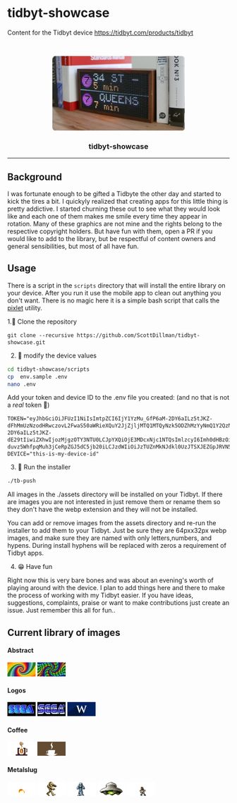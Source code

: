 # tidbyt-showcase
Content for the Tidbyt device https://tidbyt.com/products/tidbyt
<!-- PROJECT LOGO -->
<br />
<p align="center">
  <a href="https://gitea.bitwise.ws/DreamOS/chat-ripper">
    <img src="./tidbyt01.png" alt="Logo" width=300">
  </a>
  <h3 align="center">tidbyt-showcase</h3>
</p>

-----

## Background
I was fortunate enough to be gifted a Tidbyte the other day and started to kick the tires a bit. I quickyly realized that creating apps for this little thing is pretty addictive. I started churning these out to see what they would look like and each one of them makes me smile every time they appear in rotation. Many of these graphics are not mine and the rights belong to the respective copyright holders. But have fun with them, open a PR if you would like to add to the library, but be respectful of content owners and general sensibilities, but most of all have fun.

## Usage

There is a script in the `scripts` directory that will install the entire library on your device. After you run it use the mobile app to clean out anything you don't want. There is no magic here it is a simple bash script that calls the [pixlet](https://github.com/tidbyt/pixlet) utility.

1.👥  Clone the repository

```shell
git clone --recursive https://github.com/ScottDillman/tidbyt-showcase.git
```

2. 📝 modify the device values

```bash
cd tidbyt-showcase/scripts
cp  env.sample .env
nano .env
```

Add your token and device ID to the .env file you created: (and no that is not a _real_ token 🤦)
```
TOKEN="eyJhbGciOiJFUzI1NiIsImtpZCI6IjY1YzMu_GfP6aM-2DY6aILz5tJKZ-dFhMmUzNzodHRwczovL2FwaS50aWRieXQuY2JjZjljMTQ1MTQyNzk5ODZhMzYyNmQ1Y2QzNTI0N2IiLCJ0eXAiOiJKV1QifQ.eyJhdWQiOiJodHRwczovL2FwaS50aWRieXQuY_GfP6aM-2DY6aILz5tJKZ-dE29tIiwiZXhwIjozMjgzOTY3NTU0LCJpYXQiOjE3MDcxNjc1NTQsImlzcyI6Imh0dHBzOi8vYXBpLnwNWQifQ.mUG-duvz5WhfpqMuh3jCeRpZGJ5dC5jb20iLCJzdWIiOiJzTUZnMkNJdkl0UzJTSXJEZGpJRVN5YmN6aDAzIiwic2NvcGUiOiJkZXZpY2UiLCJkZXZpY2UiOiJvd2xpc2hs"
DEVICE="this-is-my-device-id"
```

3. 🚀 Run the installer

```bash
./tb-push
```

All images in the ./assets directory will be installed on your Tidbyt. If there are images you are not interested in just remove them or rename them so they don't have the webp extension and they will not be installed.

You can add or remove images from the assets directory and re-run the installer to add them to your Tidbyt. Just be sure they are 64pxx32px webp images, and make sure they are named with only letters,numbers, and hypens. During install hyphens will be replaced with zeros a requirement of Tidbyt apps.

4. 😁 Have fun


Right now this is very bare bones and was about an evening's worth of playing around with the device. I plan to add things here and there to make the process of working with my Tidbyt easier. If you have ideas, suggestions, complaints, praise or want to make contributions just create an issue. Just remember this all for fun..

## Current library of images

#### Abstract
![abstract-spin-0001](./assets/abstract-spin-001.webp)
![abstract-spin-0002](./assets/abstract-spin-002.webp)
#### Logos
![logo-sega-001](./assets/logo-sega-001.webp)
![logo-sega-002](./assets/logo-sega-002.webp)
![logo-wittij-001](./assets/logo-wittij-001.webp)
#### Coffee
![bw-coffee-001](./assets/bw-coffee-001.webp)
![misc-coffee-001](./assets/misc-coffee-001.webp)
#### Metalslug
![ms-boom-001](./assets/ms-boom-001.webp)
![ms-mummy-001](./assets/ms-mummy-001.webp)
![ms-mummy-002](./assets/ms-mummy-002.webp)
![ms-ufo-001](./assets/ms-ufo-001.webp)
![ms-zombie-001](./assets/ms-zombie-001.webp)
